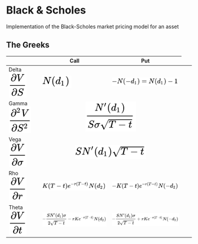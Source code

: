 # Black & Scholes
Implementation of the Black-Scholes market pricing model for an asset


## The Greeks
| | Call | Put |
|-|-|-|
|Delta <img src="./images/delta_genform.svg" />| <img src="./images/delta_callform.svg" /> | <img src="./images/delta_putform.svg" /> |
|Gamma <img src="./images/gamma_genform.svg" /> <td colspan=2 align="center"><img src="./images/gamma.svg" /></td>|
|Vega <img src="./images/vega_genform.svg" /> <td colspan=2 align="center"><img src="./images/vega.svg" /></td>|
|Rho <img src="./images/rho_genform.svg" />| <img src="./images/rho_callform.svg" /> | <img src="./images/rho_putform.svg" /> |
|Theta <img src="./images/theta_genform.svg" />| <img src="./images/theta_callform.svg" /> | <img src="./images/theta_putform.svg" /> |
